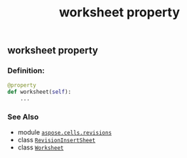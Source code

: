 ﻿---
title: worksheet property
second_title: Aspose.Cells for Python via .NET API References
description: 
type: docs
weight: 80
url: /aspose.cells.revisions/revisioninsertsheet/worksheet/
is_root: false
---

## worksheet property

### Definition:
```python
@property
def worksheet(self):
    ...
```

### See Also
* module [`aspose.cells.revisions`](../../)
* class [`RevisionInsertSheet`](/cells/python-net/aspose.cells.revisions/revisioninsertsheet)
* class [`Worksheet`](/cells/python-net/aspose.cells/worksheet)
